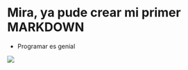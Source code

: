 # Mira, ya pude crear mi primer MARKDOWN

- Programar es genial 

![](https://www.google.com/url?sa=i&url=https%3A%2F%2Fwww.homestuck.com%2Fstory%2F24&psig=AOvVaw0V06S-uTtavODZqEQcVrPH&ust=1604515316061000&source=images&cd=vfe&ved=0CAIQjRxqFwoTCOCkkcaD5-wCFQAAAAAdAAAAABAD)
